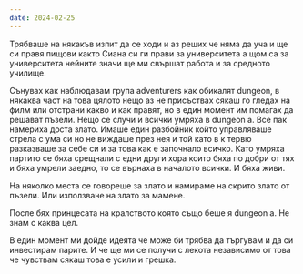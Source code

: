 ```yaml
---
date: 2024-02-25
---
```

Трябваше на някакъв изпит да се ходи и аз реших че няма да уча и ще си правя пищови както Сиана си ги прави за университета а щом са за университета нейните значи ще ми свършат работа и за средното училище. 

Сънувах как наблюдавам група adventurers как обикалят dungeon, в някаква част на това цялото нещо аз не присъствах сякаш го гледах на филм или отстрани какво и как правят, но в един момент им помагах да решават пъзели. Нещо се случи и всички умряха в dungeon а. Все пак намериха доста злато. Имаше един разбойник който управляваше стрела с ума си но не виждаше през нея и той като в к тервю разказваше за себе си и за това как е започнало всичко. Като умряха партито се бяха срещнали с едни други хора които бяха по добри от тях и бяха умрели заедно, то се върнаха в началото всички. И бяха живи. 

На няколко места се говореше за злато и намираме на скрито злато от пъзели. Или използване на злато за мамене. 

После бях принцесата на кралството която също беше я dungeon а. Не знам с каква цел. 

В един момент ми дойде идеята че може би трябва да търгувам и да си инвестирам парите. И че ще ми се получи с лекота независимо от това че чувствам сякаш това е усили и грешка. 

